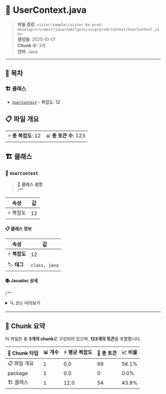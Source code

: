 # 📄 UserContext.java

> **파일 경로**: `vizier(sample)/vizier-be-prod-develop/src/main/java/com/lgcns/svcp/prod/context/UserContext.java`  
> **생성일**: 2025-10-01  
> **Chunk 수**: 3개  
> **언어**: Java
---

## 📑 목차

### 🏗️ 클래스
- [`UserContext`](#class-usercontext) - 복잡도: 12

## 📋 파일 개요

| | |
|--|--|
| ⚡ **총 복잡도**: 12 | 📊 **총 토큰 수**: 123 |



## 🏗️ 클래스

### <a id="class-usercontext"></a>🎯 `UserContext`

> 📝 **클래스 설명**  
> /**

| 속성 | 값 |
|------|----|
| ⚡ 복잡도 | 12 |



#### 📋 클래스 정보

| 속성 | 값 |
|------|----|
| ⚡ **복잡도** | 12 || 📍 **라인 범위** | 6-6 |
| 🏷️ **태그** | `class, java` |
#### 📚 Javadoc 상세

```
/**
```


<details>
<summary>🔍 코드 미리보기</summary>

```java
public class UserContext {
    private static final ThreadLocal<String> currentUser   = new ThreadLocal<>();

    // Set the current user
    public static void setCurrentUser(String user) {
        currentUser.set(user);
    }

    // Get the current user
    public static String getCurrentUser() {
        return currentUser.get();
    }

    // Clear the current user after request completion
    public static void clear() {
        currentUser.remove();
    }
}...
```

**Chunk 정보**
- 🆔 **ID**: `4adb33319a8f`
- 📍 **라인**: 6-6
- 📊 **토큰**: 54
- 🏷️ **태그**: `class, java`

</details>

---





## 🧩 Chunk 요약

이 파일은 총 **3개의 chunk**로 구성되어 있으며, **123개의 토큰**을 포함합니다.

| 🧩 Chunk 타입 | 📊 개수 | ⚡ 평균 복잡도 | 📝 총 토큰 | 📈 비율 |
|---------------|--------|-------------|----------|--------|
| 📋 파일 개요 | 1 | 0.0 | 69 | 56.1% |
| package | 1 | 0.0 | 0 | 0.0% |
| 🏗️ 클래스 | 1 | 12.0 | 54 | 43.9% |

